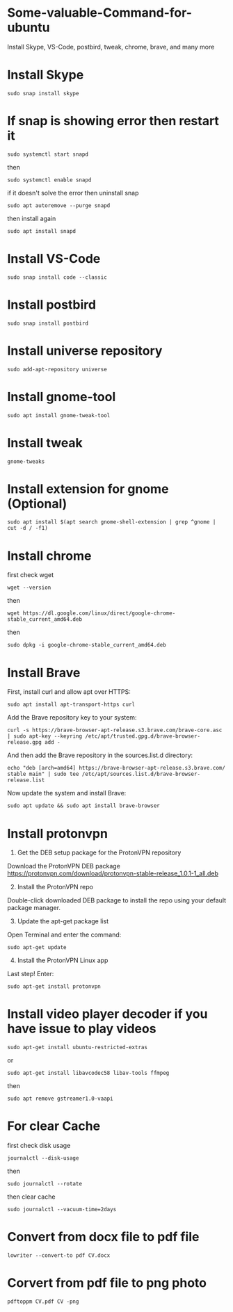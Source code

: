 # Some-valuable-Command-for-ubuntu
Install Skype, VS-Code, postbird, tweak, chrome, brave, and many more

# Install Skype
~~~
sudo snap install skype
~~~

# If snap is showing error then restart it
~~~
sudo systemctl start snapd
~~~
then
~~~
sudo systemctl enable snapd
~~~
if it doesn't solve the error then uninstall snap
~~~
sudo apt autoremove --purge snapd
~~~
then install again
~~~
sudo apt install snapd
~~~

# Install VS-Code
~~~
sudo snap install code --classic
~~~

# Install postbird
~~~
sudo snap install postbird
~~~

# Install universe repository
~~~
sudo add-apt-repository universe
~~~

# Install gnome-tool
~~~
sudo apt install gnome-tweak-tool
~~~

# Install tweak
~~~
gnome-tweaks
~~~

# Install extension for gnome (Optional)
~~~
sudo apt install $(apt search gnome-shell-extension | grep ^gnome | cut -d / -f1)
~~~

# Install chrome
first check wget
~~~
wget --version
~~~
then
~~~
wget https://dl.google.com/linux/direct/google-chrome-stable_current_amd64.deb
~~~
then
~~~
sudo dpkg -i google-chrome-stable_current_amd64.deb
~~~

# Install Brave
First, install curl and allow apt over HTTPS:
~~~
sudo apt install apt-transport-https curl
~~~
Add the Brave repository key to your system:
~~~
curl -s https://brave-browser-apt-release.s3.brave.com/brave-core.asc | sudo apt-key --keyring /etc/apt/trusted.gpg.d/brave-browser-release.gpg add -
~~~
And then add the Brave repository in the sources.list.d directory:
~~~
echo "deb [arch=amd64] https://brave-browser-apt-release.s3.brave.com/ stable main" | sudo tee /etc/apt/sources.list.d/brave-browser-release.list
~~~
Now update the system and install Brave:
~~~
sudo apt update && sudo apt install brave-browser
~~~

# Install protonvpn
1. Get the DEB setup package for the ProtonVPN repository

Download the ProtonVPN DEB package
https://protonvpn.com/download/protonvpn-stable-release_1.0.1-1_all.deb

2. Install the ProtonVPN repo

Double-click downloaded DEB package to install the repo using your default package manager. 

3. Update the apt-get package list

Open Terminal and enter the command:
~~~
sudo apt-get update
~~~

4. Install the ProtonVPN Linux app

Last step! Enter:
~~~
sudo apt-get install protonvpn
~~~

# Install video player decoder if you have issue to play videos
~~~
sudo apt-get install ubuntu-restricted-extras
~~~
or
~~~
sudo apt-get install libavcodec58 libav-tools ffmpeg
~~~
then
~~~
sudo apt remove gstreamer1.0-vaapi
~~~

# For clear Cache
first check disk usage
~~~
journalctl --disk-usage
~~~
then
~~~
sudo journalctl --rotate
~~~
then clear cache
~~~
sudo journalctl --vacuum-time=2days
~~~

# Convert from docx file to pdf file
~~~
lowriter --convert-to pdf CV.docx
~~~

# Corvert from pdf file to png photo
~~~
pdftoppm CV.pdf CV -png
~~~
